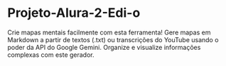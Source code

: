 # Projeto-Alura-2-Edi-o
Crie mapas mentais facilmente com esta ferramenta! Gere mapas em Markdown a partir de textos (.txt) ou transcrições do YouTube usando o poder da API do Google Gemini. Organize e visualize informações complexas com este gerador.
